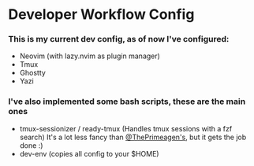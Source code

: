 # Developer Workflow Config
### This is my current dev config, as of now I've configured:
- Neovim (with lazy.nvim as plugin manager)
- Tmux
- Ghostty
- Yazi
### I've also implemented some bash scripts, these are the main ones
- tmux-sessionizer / ready-tmux (Handles tmux sessions with a fzf search) It's a lot less fancy than [@ThePrimeagen's](https://github.com/ThePrimeagen), but it gets the job done :)
- dev-env (copies all config to your $HOME)
